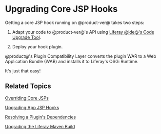 # Upgrading Core JSP Hooks [](id=upgrading-core-jsp-hooks)

Getting a core JSP hook running on @product-ver@ takes two steps:

1.  Adapt your code to @product-ver@'s API using
    [Liferay @ide@'s Code Upgrade Tool](/develop/tutorials/-/knowledge_base/7-0/adapting-to-liferay-7s-api-with-the-code-upgrade-tool). 

2.  Deploy your hook plugin. 

@product@'s Plugin Compatibility Layer converts the plugin WAR to a Web
Application Bundle (WAB) and installs it to Liferay's OSGi Runtime. 

It's just that easy!

## Related Topics [](id=related-topics)

[Overriding Core JSPs](/develop/tutorials/-/knowledge_base/7-0/overriding-core-jsps)

[Upgrading App JSP Hooks](/develop/tutorials/-/knowledge_base/7-0/upgrading-app-jsp-hook-plugins)

[Resolving a Plugin's Dependencies](/develop/tutorials/-/knowledge_base/7-0/resolving-a-plugins-dependencies)

[Upgrading the Liferay Maven Build](/develop/tutorials/-/knowledge_base/7-0/upgrading-the-liferay-maven-build)
